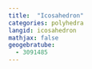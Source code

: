 ```yaml
---
title:  "Icosahedron"
categories: polyhedra
langid: icosahedron
mathjax: false
geogebratube:
  - 3091485
---
```


<div style="height:600px; width:800px; margin: auto;" id="applet_container3091485"></div>

